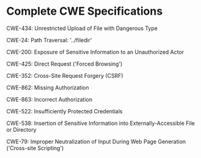 

# Complete CWE Specifications

CWE-434: Unrestricted Upload of File with Dangerous Type

CWE-24: Path Traversal: '../filedir'

CWE-200: Exposure of Sensitive Information to an Unauthorized Actor

CWE-425: Direct Request ('Forced Browsing')

CWE-352: Cross-Site Request Forgery (CSRF)

CWE-862: Missing Authorization

CWE-863: Incorrect Authorization

CWE-522: Insufficiently Protected Credentials

CWE-538: Insertion of Sensitive Information into Externally-Accessible File or Directory

CWE-79: Improper Neutralization of Input During Web Page Generation ('Cross-site Scripting')